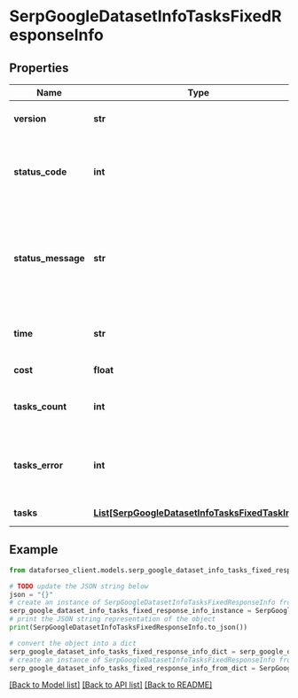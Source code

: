 # SerpGoogleDatasetInfoTasksFixedResponseInfo


## Properties

Name | Type | Description | Notes
------------ | ------------- | ------------- | -------------
**version** | **str** | the current version of the API | [optional] 
**status_code** | **int** | general status code you can find the full list of the response codes here | [optional] 
**status_message** | **str** | general informational message you can find the full list of general informational messages here | [optional] 
**time** | **str** | total execution time, seconds | [optional] 
**cost** | **float** | total tasks cost, USD | [optional] 
**tasks_count** | **int** | the number of tasks in the tasks array | [optional] 
**tasks_error** | **int** | the number of tasks in the tasks array returned with an error | [optional] 
**tasks** | [**List[SerpGoogleDatasetInfoTasksFixedTaskInfo]**](SerpGoogleDatasetInfoTasksFixedTaskInfo.md) | array of tasks | [optional] 

## Example

```python
from dataforseo_client.models.serp_google_dataset_info_tasks_fixed_response_info import SerpGoogleDatasetInfoTasksFixedResponseInfo

# TODO update the JSON string below
json = "{}"
# create an instance of SerpGoogleDatasetInfoTasksFixedResponseInfo from a JSON string
serp_google_dataset_info_tasks_fixed_response_info_instance = SerpGoogleDatasetInfoTasksFixedResponseInfo.from_json(json)
# print the JSON string representation of the object
print(SerpGoogleDatasetInfoTasksFixedResponseInfo.to_json())

# convert the object into a dict
serp_google_dataset_info_tasks_fixed_response_info_dict = serp_google_dataset_info_tasks_fixed_response_info_instance.to_dict()
# create an instance of SerpGoogleDatasetInfoTasksFixedResponseInfo from a dict
serp_google_dataset_info_tasks_fixed_response_info_from_dict = SerpGoogleDatasetInfoTasksFixedResponseInfo.from_dict(serp_google_dataset_info_tasks_fixed_response_info_dict)
```
[[Back to Model list]](../README.md#documentation-for-models) [[Back to API list]](../README.md#documentation-for-api-endpoints) [[Back to README]](../README.md)


